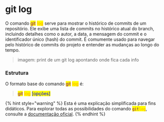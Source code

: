 # git log

O comando <mark style="color:purple;">git</mark> <mark style="color:orange;">log</mark> serve para mostrar o histórico de commits de um repositório. Ele exibe uma lista de commits no histórico atual do branch, incluindo detalhes como o autor, a data, a mensagem do commit e o identificador único (hash) do commit. É comumente usado para navegar pelo histórico de commits do projeto e entender as mudanças ao longo do tempo.

> imagem: print de um git log apontando onde fica cada info

### Estrutura

O formato base do comando <mark style="color:purple;">git</mark> <mark style="color:orange;">log</mark> é:

> <mark style="color:purple;">git</mark> <mark style="color:orange;">log</mark> <mark style="color:blue;">\[opções]</mark>



{% hint style="warning" %}
Esta é uma explicação simplificada para fins didáticos. Para explorar todas as possibilidades do comando <mark style="color:purple;">`git`</mark><mark style="color:orange;">`log`</mark>, consulte a [documentação oficial](https://git-scm.com/docs/git-log/pt\_BR).
{% endhint %}

